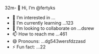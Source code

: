 32m- 👋 Hi, I’m @fertyks
- 👀 I’m interested in ...
- 🌱 I’m currently learning ...123
- 💞️ I’m looking to collaborate on ...dsrew
- 📫 How to reach me ...461
- 😄 Pronouns: ...dg543wersfdzzasd
- ⚡ Fun fact: ...22

<!---
fertyks/fertyks is a ✨ special ✨ repository becauseasf its 123README.md` (this file) appears on your GitHub profil455e.
You can click the Preview link to take a look at your changes.f
gddg645
ds
